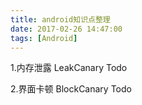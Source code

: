 ```yaml
---
title: android知识点整理
date: 2017-02-26 14:47:00
tags: [Android]
---
```


1.内存泄露 LeakCanary Todo

2.界面卡顿 BlockCanary Todo